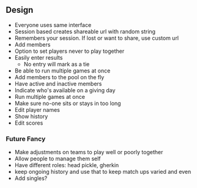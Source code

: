 ## Design

- Everyone uses same interface
- Session based creates shareable url with random string
- Remembers your session. If lost or want to share, use custom url
- Add members
- Option to set players never to play together
- Easily enter results
    - No entry will mark as a tie
- Be able to run multiple games at once
- Add members to the pool on the fly
- Have active and inactive members
- Indicate who's available on a giving day
- Run multiple games at once
- Make sure no-one sits or stays in too long
- Edit player names
- Show history
- Edit scores



### Future Fancy
- Make adjustments on teams to play well or poorly together
- Allow people to manage them self
- Have different roles: head pickle, gherkin
- keep ongoing history and use that to keep match ups varied and even
- Add singles?